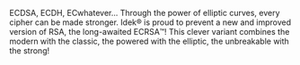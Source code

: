 ECDSA, ECDH, ECwhatever... Through the power of elliptic curves, every cipher can be made stronger. Idek️️️®️ is proud to prevent a new and improved version of RSA, the long-awaited ECRSA™️! This clever variant combines the modern with the classic, the powered with the elliptic, the unbreakable with the strong!
